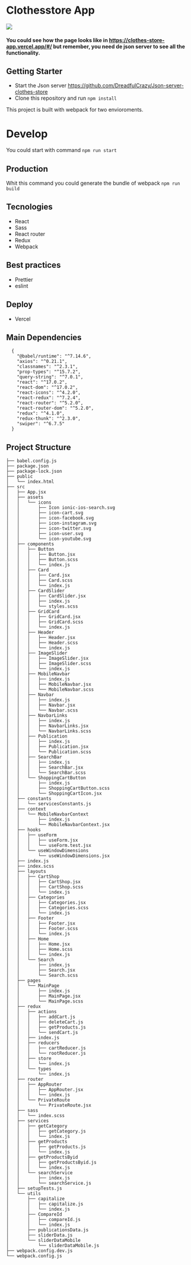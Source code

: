 # Clothesstore App

<img src="https://user-images.githubusercontent.com/60331479/126301247-74efb0f7-989b-4991-90ba-6319e2e212c0.png"/>


#### You could see how the page looks like in https://clothes-store-app.vercel.app/#/ but remember, you need de json server to see all the functionality.

## Getting Starter

* Start the Json server https://github.com/DreadfulCrazy/Json-server-clothes-store 
* Clone this repository and run `npm install`

This project is built with webpack for two envioroments.

# Develop
You could start with command `npm run start` 

## Production
Whit this command you could generate the bundle of webpack `npm run build`

## Tecnologies
* React
* Sass
* React router
* Redux
* Webpack

## Best practices
* Prettier
* eslint

## Deploy
* Vercel

## Main Dependencies

```
  {
    "@babel/runtime": "^7.14.6",
    "axios": "^0.21.1",
    "classnames": "^2.3.1",
    "prop-types": "^15.7.2",
    "query-string": "^7.0.1",
    "react": "^17.0.2",
    "react-dom": "^17.0.2",
    "react-icons": "^4.2.0",
    "react-redux": "^7.2.4",
    "react-router": "^5.2.0",
    "react-router-dom": "^5.2.0",
    "redux": "^4.1.0",
    "redux-thunk": "^2.3.0",
    "swiper": "^6.7.5"
  }

```

## Project Structure

```
├── babel.config.js
├── package.json
├── package-lock.json
├── public
│   └── index.html
├── src
│   ├── App.jsx
│   ├── assets
│   │   └── icons
│   │       ├── Icon ionic-ios-search.svg
│   │       ├── icon-cart.svg
│   │       ├── icon-facebook.svg
│   │       ├── icon-instagram.svg
│   │       ├── icon-twitter.svg
│   │       ├── icon-user.svg
│   │       └── icon-youtube.svg
│   ├── components
│   │   ├── Button
│   │   │   ├── Button.jsx
│   │   │   ├── Button.scss
│   │   │   └── index.js
│   │   ├── Card
│   │   │   ├── Card.jsx
│   │   │   ├── Card.scss
│   │   │   └── index.js
│   │   ├── CardSlider
│   │   │   ├── CardSlider.jsx
│   │   │   ├── index.js
│   │   │   └── styles.scss
│   │   ├── GridCard
│   │   │   ├── GridCard.jsx
│   │   │   ├── GridCard.scss
│   │   │   └── index.js
│   │   ├── Header
│   │   │   ├── Header.jsx
│   │   │   ├── Header.scss
│   │   │   └── index.js
│   │   ├── ImageSlider
│   │   │   ├── ImageSlider.jsx
│   │   │   ├── ImageSlider.scss
│   │   │   └── index.js
│   │   ├── MobileNavbar
│   │   │   ├── index.js
│   │   │   ├── MobileNavbar.jsx
│   │   │   └── MobileNavbar.scss
│   │   ├── Navbar
│   │   │   ├── index.js
│   │   │   ├── Navbar.jsx
│   │   │   └── Navbar.scss
│   │   ├── NavbarLinks
│   │   │   ├── index.js
│   │   │   ├── NavbarLinks.jsx
│   │   │   └── NavbarLinks.scss
│   │   ├── Publication
│   │   │   ├── index.js
│   │   │   ├── Publication.jsx
│   │   │   └── Publication.scss
│   │   ├── SearchBar
│   │   │   ├── index.js
│   │   │   ├── SearchBar.jsx
│   │   │   └── SearchBar.scss
│   │   └── ShoppingCartButton
│   │       ├── index.js
│   │       ├── ShoppingCartButton.scss
│   │       └── ShoppingCartIcon.jsx
│   ├── constants
│   │   └── servicesConstants.js
│   ├── context
│   │   └── MobileNavbarContext
│   │       ├── index.js
│   │       └── MobileNavbarContext.jsx
│   ├── hooks
│   │   ├── useForm
│   │   │   ├── useForm.jsx
│   │   │   └── useForm.test.jsx
│   │   └── useWindowDimensions
│   │       └── useWindowDimensions.jsx
│   ├── index.js
│   ├── index.scss
│   ├── layouts
│   │   ├── CartShop
│   │   │   ├── CartShop.jsx
│   │   │   ├── CartShop.scss
│   │   │   └── index.js
│   │   ├── Categories
│   │   │   ├── Categories.jsx
│   │   │   ├── Categories.scss
│   │   │   └── index.js
│   │   ├── Footer
│   │   │   ├── Footer.jsx
│   │   │   ├── Footer.scss
│   │   │   └── index.js
│   │   ├── Home
│   │   │   ├── Home.jsx
│   │   │   ├── Home.scss
│   │   │   └── index.js
│   │   └── Search
│   │       ├── index.js
│   │       ├── Search.jsx
│   │       └── Search.scss
│   ├── pages
│   │   └── MainPage
│   │       ├── index.js
│   │       ├── MainPage.jsx
│   │       └── MainPage.scss
│   ├── redux
│   │   ├── actions
│   │   │   ├── addCart.js
│   │   │   ├── deleteCart.js
│   │   │   ├── getProducts.js
│   │   │   └── sendCart.js
│   │   ├── index.js
│   │   ├── reducers
│   │   │   ├── cartReducer.js
│   │   │   └── rootReducer.js
│   │   ├── store
│   │   │   └── index.js
│   │   └── types
│   │       └── index.js
│   ├── router
│   │   ├── AppRouter
│   │   │   ├── AppRouter.jsx
│   │   │   └── index.js
│   │   └── PrivateRoute
│   │       └── PrivateRoute.jsx
│   ├── sass
│   │   └── index.scss
│   ├── services
│   │   ├── getCategory
│   │   │   ├── getCategory.js
│   │   │   └── index.js
│   │   ├── getProducts
│   │   │   ├── getProducts.js
│   │   │   └── index.js
│   │   ├── getProductsByid
│   │   │   ├── getProductsByid.js
│   │   │   └── index.js
│   │   └── searchService
│   │       ├── index.js
│   │       └── searchService.js
│   ├── setupTests.js
│   └── utils
│       ├── capitalize
│       │   ├── capitalize.js
│       │   └── index.js
│       ├── CompareId
│       │   ├── compareId.js
│       │   └── index.js
│       ├── publicationsData.js
│       ├── sliderData.js
│       └── sliderDataMobile
│           └── sliderDataMobile.js
├── webpack.config.dev.js
└── webpack.config.js

```

